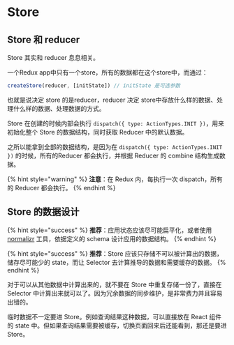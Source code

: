 # Store

## Store 和 reducer

Store 其实和 reducer 息息相关。

一个Redux app中只有一个store，所有的数据都在这个store中，而通过：

```javascript
createStore(reducer, [initState]) // initState 是可选参数
```

也就是说决定 store 的是reducer，reducer 决定 store中存放什么样的数据、处理什么样的数据、处理数据的方式。

Store 在创建的时候内部会执行 `dispatch({ type: ActionTypes.INIT })`，用来初始化整个 Store 的数据结构，同时获取 Reducer 中的默认数据。

之所以能拿到全部的数据结构，是因为在 `dispatch({ type: ActionTypes.INIT })` 的时候，所有的Reducer 都会执行，并根据 Reducer 的 combine 结构生成数据。

{% hint style="warning" %}
**注意**：在 Redux 内，每执行一次 dispatch，所有的 Reducer 都会执行。
{% endhint %}

## Store 的数据设计

{% hint style="success" %}
**推荐**：应用状态应该尽可能扁平化，或者使用 [normalizr](https://github.com/paularmstrong/normalizr) 工具，依据定义的 schema 设计应用的数据结构。
{% endhint %}

{% hint style="success" %}
**推荐**：Store 应该只存储不可以被计算出的数据，储存尽可能少的 state，而让 Selector 去计算推导的数据和需要缓存的数据。
{% endhint %}

对于可以从其他数据中计算出来的，就不要在 Store 中重复存储一份了，直接在 Selector 中计算出来就可以了。因为冗余数据的同步维护，是非常费力并且容易出错的。

临时数据不一定要进 Store。例如查询结果这种数据，可以直接放在 React 组件的 state 中。但如果查询结果需要被缓存，切换页面回来后还能看到，那还是要进 Store。

